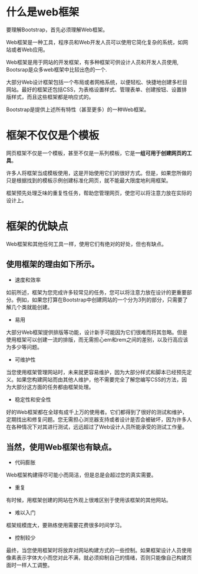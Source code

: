 # 什么是web框架

要理解Bootstrap，首先必须理解Web框架。

Web框架是一种工具，程序员和Web开发人员可以使用它简化复杂的系统，如网站或者Web应用。

Web框架是用于网站的开发框架，有多种框架可供设计人员和开发人员使用, Bootsrap是众多web框架中比较出色的一个.

大部分Web设计框架包括一个布局或者网格系统，以便轻松、快捷地创建多栏目网站。最好的框架还包括CSS，为表格设置样式、管理表单、创建按钮、设置排版样式，而且这些框架都是响应式的。

Bootstrap是提供上述所有特性（甚至更多）的一种Web框架。

# 框架不仅仅是个模板

网页框架不仅是一个模板，甚至不仅是一系列模板，它是**一组可用于创建网页的工具**。

许多人将框架当成模板使用，这是开始使用它们的很好方式。但是，如果您所做的只是根据找到的模板示例创建标准化网页，就不能最大限度地利用框架。

框架预先处理乏味的重复性任务，帮助您管理网页，使您可以将注意力放在实际的设计上。

# 框架的优缺点

Web框架和其他任何工具一样，使用它们有绝对的好处，但也有缺点。

## 使用框架的理由如下所示。

- 速度和效率        

如前所述，框架为您完成许多较常见的任务，您可以将注意力放在设计的更重要部分。例如，如果您打算在Bootstrap中创建网站的一个分为3列的部分，只需要了解几个类就能创建。

- 易用  

大部分Web框架提供排版等功能，设计新手可能因为它们很难而将其忽略。但是使用框架可以创建一流的排版，而无需担心em和rem之间的差别，以及行高应该为多少等问题。

- 可维护性

当您使用框架管理网站时，未来就更容易维护，因为大部分样式和脚本已经预先定义。如果您构建网站而由其他人维护，他不需要完全了解您编写CSS的方法，因为大部分这方面的任务都由框架处理。

- 稳定性和安全性

好的Web框架都在全球有成千上万的使用者。它们都得到了很好的测试和维护，定期找出和修复问题。您无需担心浏览器支持或者设计是否会被破坏，因为许多人在各种情况下对其进行测试，远远超过了Web设计人员所能承受的测试工作量。


## 当然，使用Web框架也有缺点。

- 代码膨胀

Web框架构建得尽可能小而简洁，但是总是会超过您的真实需要。

- 重复

有时候，用框架创建的网站在外观上很难区别于使用该框架的其他网站。

- 难以入门

框架规模庞大，要熟练使用需要花费很多时间学习。

- 控制较少

最终，当您使用框架时将放弃对网站构建方式的一些控制。如果框架设计人员使用像素表示字体大小而您对此不满，就必须抑制自己的情绪，否则只能像自己构建页面时一样人工调整。
